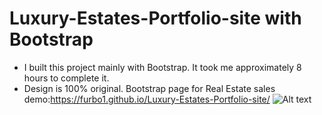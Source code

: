 # Luxury-Estates-Portfolio-site with Bootstrap
- I built this project mainly with Bootstrap. It took me approximately 8 hours to complete it. 
- Design is 100% original.
Bootstrap page for Real Estate sales demo:https://furbo1.github.io/Luxury-Estates-Portfolio-site/
![Alt text]()
